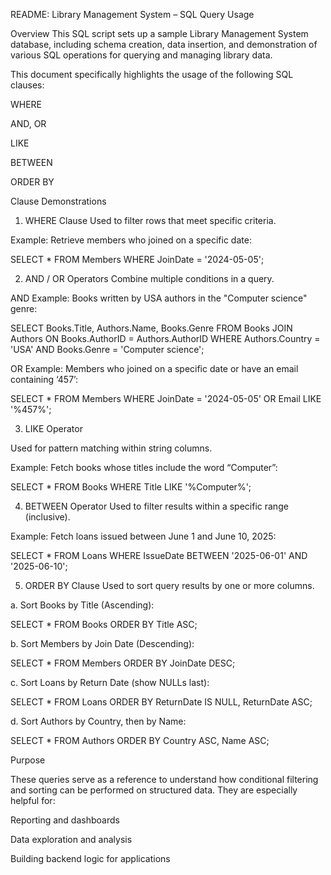 README: Library Management System – SQL Query Usage

Overview
This SQL script sets up a sample Library Management System database, including schema creation, data insertion, and demonstration of various SQL operations for querying and managing library data.

This document specifically highlights the usage of the following SQL clauses:

WHERE

AND, OR

LIKE

BETWEEN

ORDER BY

Clause Demonstrations
1. WHERE Clause
Used to filter rows that meet specific criteria.

Example: Retrieve members who joined on a specific date:

SELECT * FROM Members
WHERE JoinDate = '2024-05-05';

2. AND / OR Operators
Combine multiple conditions in a query.

AND Example: Books written by USA authors in the "Computer science" genre:

SELECT Books.Title, Authors.Name, Books.Genre 
FROM Books 
JOIN Authors ON Books.AuthorID = Authors.AuthorID
WHERE Authors.Country = 'USA' AND Books.Genre = 'Computer science';

OR Example: Members who joined on a specific date or have an email containing ‘457’:

SELECT * FROM Members
WHERE JoinDate = '2024-05-05' OR Email LIKE '%457%';

3. LIKE Operator

Used for pattern matching within string columns.

Example: Fetch books whose titles include the word “Computer”:

SELECT * FROM Books
WHERE Title LIKE '%Computer%';

4. BETWEEN Operator
Used to filter results within a specific range (inclusive).

Example: Fetch loans issued between June 1 and June 10, 2025:

SELECT * FROM Loans
WHERE IssueDate BETWEEN '2025-06-01' AND '2025-06-10';

5. ORDER BY Clause
Used to sort query results by one or more columns.

a. Sort Books by Title (Ascending):

SELECT * FROM Books
ORDER BY Title ASC;

b. Sort Members by Join Date (Descending):

SELECT * FROM Members
ORDER BY JoinDate DESC;

c. Sort Loans by Return Date (show NULLs last):

SELECT * FROM Loans
ORDER BY ReturnDate IS NULL, ReturnDate ASC;

d. Sort Authors by Country, then by Name:

SELECT * FROM Authors
ORDER BY Country ASC, Name ASC;

Purpose

These queries serve as a reference to understand how conditional filtering and sorting can be performed on structured data. They are especially helpful for:

Reporting and dashboards

Data exploration and analysis

Building backend logic for applications
